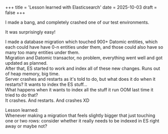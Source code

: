+++
title = 'Lesson learned with Elasticsearch'
date = 2025-10-03
draft = false
+++

I made a bang, and completely crashed one of our test environments.

It was surprisingly easy!

I made a database migration which touched 900+ Datomic entities, which each could have have 0-n entities under them, and those could also
have so many too many entities under them.<br>
Migration and Datomic transactor, no problem, everything went well and got updated as planned.<br>
After that, ES started to work and index all of these new changes. Runs out of heap memory, big time.
<br>Server crashes and restarts as it's told to do, but what does it do when it restarts? It wants to index the ES stuff...
<br>What happens when it wants to index all the stuff it run OOM last time it tried to do that? <br>
It crashes. And restarts. And crashes XD

Lesson learned:<br>
Whenever making a migration that feels slightly bigger that just touching one or two rows: consider whether it really needs to be indexed in ES right away or maybe not?
